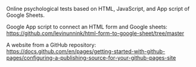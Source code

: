 Online psychological tests based on HTML, JavaScript, and App script of Google Sheets.

Google App script to connect an HTML form and Google sheets: https://github.com/levinunnink/html-form-to-google-sheet/tree/master

A website from a GitHub repository: https://docs.github.com/en/pages/getting-started-with-github-pages/configuring-a-publishing-source-for-your-github-pages-site
